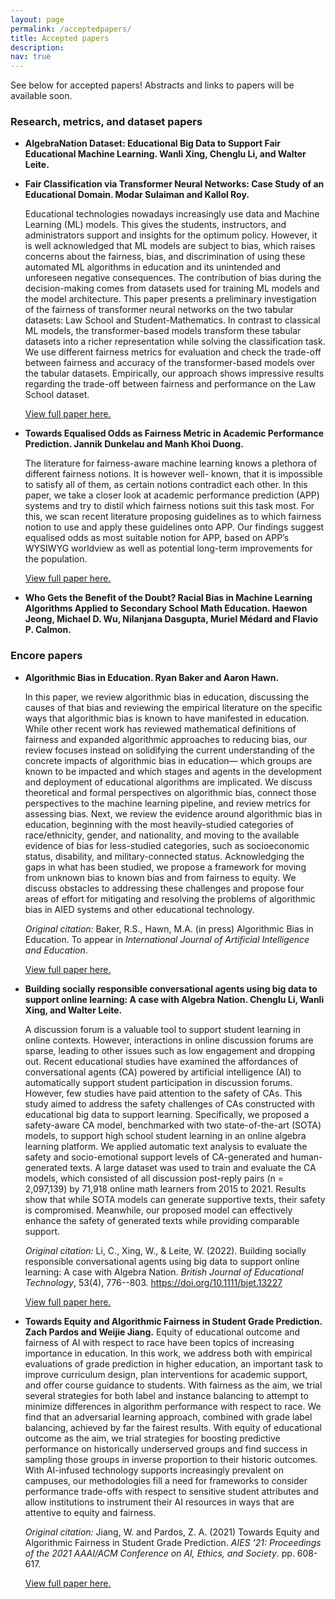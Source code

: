 ```yaml
---
layout: page
permalink: /acceptedpapers/
title: Accepted papers
description: 
nav: true
---
```


See below for accepted papers! Abstracts and links to papers will be available soon.

### Research, metrics, and dataset papers

- **AlgebraNation Dataset: Educational Big Data to Support Fair Educational Machine Learning. Wanli Xing, Chenglu Li, and Walter Leite.**


- **Fair Classification via Transformer Neural Networks: Case Study of an Educational Domain. Modar Sulaiman and Kallol Roy.**

	Educational technologies nowadays increasingly use data and Machine Learning (ML) models. This gives the students, instructors, and administrators support and insights for the optimum policy. However, it is well acknowledged that ML models are subject to bias, which raises concerns about the fairness, bias, and discrimination of using these automated ML algorithms in education and its unintended and unforeseen negative consequences. The contribution of bias during the decision-making comes from datasets used for training ML models and the model architecture. This paper presents a preliminary investigation of the fairness of transformer neural networks on the two tabular datasets: Law School and Student-Mathematics. In contrast to classical ML models, the transformer-based models transform these tabular datasets into a richer representation while solving the classification task. We use different fairness metrics for evaluation and check the trade-off between fairness and accuracy of the transformer-based models over the tabular datasets. Empirically, our approach shows impressive results regarding the trade-off between fairness and performance on the Law School dataset.
	
	[View full paper here.](/assets/pdf/FATED-2022_paper_Sulaiman_Transformers.pdf)


- **Towards Equalised Odds as Fairness Metric in Academic Performance Prediction. Jannik Dunkelau and Manh Khoi Duong.**

	The literature for fairness-aware machine learning knows 
	a plethora of different fairness notions. It is however well- 
	known, that it is impossible to satisfy all of them, as certain 
	notions contradict each other. In this paper, we take a closer 
	look at academic performance prediction (APP) systems and 
	try to distil which fairness notions suit this task most. For 
	this, we scan recent literature proposing guidelines as to 
	which fairness notion to use and apply these guidelines onto 
	APP. Our findings suggest equalised odds as most suitable 
	notion for APP, based on APP’s WYSIWYG worldview as 
	well as potential long-term improvements for the population.
	
	[View full paper here.](/assets/pdf/FATED-2022_paper_Dunkelau_Equalised_Odds.pdf)

- **Who Gets the Benefit of the Doubt? Racial Bias in Machine Learning Algorithms Applied to Secondary School Math Education. Haewon Jeong, Michael D. Wu, Nilanjana Dasgupta, Muriel Médard and Flavio P. Calmon.**


### Encore papers

- **Algorithmic Bias in Education. Ryan Baker and Aaron Hawn.**
  
	In this paper, we review algorithmic bias in education, discussing the causes of that bias and reviewing the empirical literature on the specific ways that algorithmic bias is known to have manifested in education. While other recent work has reviewed mathematical definitions of fairness and expanded algorithmic approaches to reducing bias, our review focuses instead on solidifying the current understanding of the concrete impacts of algorithmic bias in education— which groups are known to be impacted and which stages and agents in the development and
  deployment of educational algorithms are implicated. We discuss theoretical and formal perspectives on algorithmic bias, connect those perspectives to the machine learning pipeline, and review metrics for assessing bias. Next, we review the evidence around algorithmic bias in education, beginning with the most heavily-studied categories of race/ethnicity, gender, and nationality, and moving to the available evidence of bias for less-studied categories, such as socioeconomic status, disability, and military-connected status. Acknowledging the gaps in what
  has been studied, we propose a framework for moving from unknown bias to known bias and from fairness to equity. We discuss obstacles to addressing these challenges and propose four areas of effort for mitigating and resolving the problems of algorithmic bias in AIED systems and other educational technology. 

  *Original citation:* Baker, R.S., Hawn, M.A. (in press) Algorithmic Bias in Education. To appear in *International Journal of Artificial Intelligence and Education*. 
	
	[View full paper here.](https://www.upenn.edu/learninganalytics/ryanbaker/AlgorithmicBiasInEducation_rsb3.7.pdf)

- **Building socially responsible conversational agents using big data to support online learning: A case with Algebra Nation. Chenglu Li, Wanli Xing, and Walter Leite.**

	A discussion forum is a valuable tool to support student learning in online contexts. However, interactions in online discussion forums are sparse, leading to other issues such as low engagement and dropping out. Recent educational studies have examined the affordances of conversational agents (CA) powered by artificial intelligence (AI) to automatically support student participation in discussion forums. However, few studies have paid attention to the safety of CAs. This study aimed to address the safety challenges of CAs constructed with educational big data to support learning. Specifically, we proposed a safety-aware CA model, benchmarked with two state-of-the-art (SOTA) models, to support high school student learning in an online algebra learning platform. We applied automatic text analysis to evaluate the safety and socio-emotional support levels of CA-generated and human-generated texts. A large dataset was used to train and evaluate the CA models, which consisted of all discussion post-reply pairs (n = 2,097,139) by 71,918 online math learners from 2015 to 2021. Results show that while SOTA models can generate supportive texts, their safety is compromised. Meanwhile, our proposed model can effectively enhance the safety of generated texts while providing comparable support.
  
	*Original citation:* Li, C., Xing, W., & Leite, W. (2022). Building socially responsible conversational agents using big data to support online learning: A case with Algebra Nation. *British Journal of Educational Technology*, 53(4), 776--803. https://doi.org/10.1111/bjet.13227
	
	[View full paper here.](https://bera-journals.onlinelibrary.wiley.com/doi/10.1111/bjet.13227)

- **Towards Equity and Algorithmic Fairness in Student Grade Prediction. Zach Pardos and Weijie Jiang.**
  Equity of educational outcome and fairness of AI with respect to race have been topics of increasing importance in education. In this work, we address both with empirical evaluations of grade prediction in higher education, an important task to improve curriculum design, plan interventions for academic support, and offer course guidance to students. With fairness as the aim, we trial several strategies for both label and instance balancing to attempt to minimize differences in algorithm performance with respect to race. We find that an adversarial learning approach, combined with grade label balancing, achieved by far the fairest results. With equity of educational outcome as the aim, we trial strategies for boosting predictive performance on historically underserved groups and find success in sampling those groups in inverse proportion to their historic outcomes. With AI-infused technology supports increasingly prevalent on campuses, our methodologies fill a need for frameworks to consider performance trade-offs with respect to sensitive student attributes and allow institutions to instrument their AI resources in ways that are attentive to equity and fairness.

  *Original citation:* Jiang, W. and Pardos, Z. A. (2021) Towards Equity and Algorithmic Fairness in Student Grade Prediction. *AIES '21: Proceedings of the 2021 AAAI/ACM Conference on AI, Ethics, and Society*. pp. 608-617.

  [View full paper here.](https://dl.acm.org/doi/abs/10.1145/3461702.3462623)


